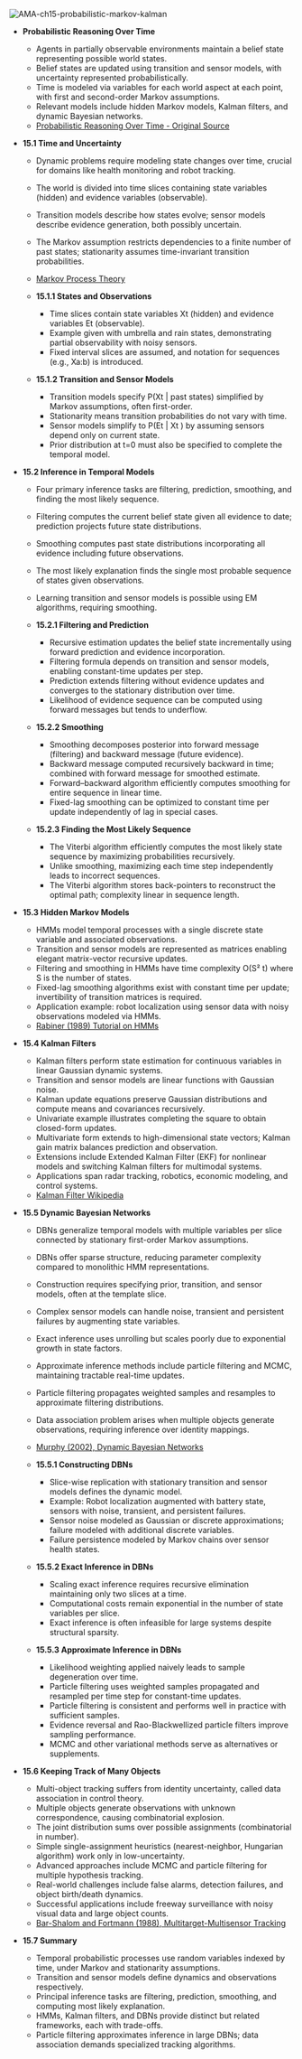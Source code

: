 ![AMA-ch15-probabilistic-markov-kalman](AMA-ch15-probabilistic-markov-kalman.best.png)

- **Probabilistic Reasoning Over Time**
  - Agents in partially observable environments maintain a belief state representing possible world states.
  - Belief states are updated using transition and sensor models, with uncertainty represented probabilistically.
  - Time is modeled via variables for each world aspect at each point, with first and second-order Markov assumptions.
  - Relevant models include hidden Markov models, Kalman filters, and dynamic Bayesian networks.
  - [Probabilistic Reasoning Over Time - Original Source](#)

- **15.1 Time and Uncertainty**
  - Dynamic problems require modeling state changes over time, crucial for domains like health monitoring and robot tracking.
  - The world is divided into time slices containing state variables (hidden) and evidence variables (observable).
  - Transition models describe how states evolve; sensor models describe evidence generation, both possibly uncertain.
  - The Markov assumption restricts dependencies to a finite number of past states; stationarity assumes time-invariant transition probabilities.
  - [Markov Process Theory](https://en.wikipedia.org/wiki/Markov_process)

  - **15.1.1 States and Observations**
    - Time slices contain state variables Xt (hidden) and evidence variables Et (observable).
    - Example given with umbrella and rain states, demonstrating partial observability with noisy sensors.
    - Fixed interval slices are assumed, and notation for sequences (e.g., Xa:b) is introduced.

  - **15.1.2 Transition and Sensor Models**
    - Transition models specify P(Xt | past states) simplified by Markov assumptions, often first-order.
    - Stationarity means transition probabilities do not vary with time.
    - Sensor models simplify to P(Et | Xt ) by assuming sensors depend only on current state.
    - Prior distribution at t=0 must also be specified to complete the temporal model.

- **15.2 Inference in Temporal Models**
  - Four primary inference tasks are filtering, prediction, smoothing, and finding the most likely sequence.
  - Filtering computes the current belief state given all evidence to date; prediction projects future state distributions.
  - Smoothing computes past state distributions incorporating all evidence including future observations.
  - The most likely explanation finds the single most probable sequence of states given observations.
  - Learning transition and sensor models is possible using EM algorithms, requiring smoothing.

  - **15.2.1 Filtering and Prediction**
    - Recursive estimation updates the belief state incrementally using forward prediction and evidence incorporation.
    - Filtering formula depends on transition and sensor models, enabling constant-time updates per step.
    - Prediction extends filtering without evidence updates and converges to the stationary distribution over time.
    - Likelihood of evidence sequence can be computed using forward messages but tends to underflow.

  - **15.2.2 Smoothing**
    - Smoothing decomposes posterior into forward message (filtering) and backward message (future evidence).
    - Backward message computed recursively backward in time; combined with forward message for smoothed estimate.
    - Forward–backward algorithm efficiently computes smoothing for entire sequence in linear time.
    - Fixed-lag smoothing can be optimized to constant time per update independently of lag in special cases.

  - **15.2.3 Finding the Most Likely Sequence**
    - The Viterbi algorithm efficiently computes the most likely state sequence by maximizing probabilities recursively.
    - Unlike smoothing, maximizing each time step independently leads to incorrect sequences.
    - The Viterbi algorithm stores back-pointers to reconstruct the optimal path; complexity linear in sequence length.

- **15.3 Hidden Markov Models**
  - HMMs model temporal processes with a single discrete state variable and associated observations.
  - Transition and sensor models are represented as matrices enabling elegant matrix-vector recursive updates.
  - Filtering and smoothing in HMMs have time complexity O(S² t) where S is the number of states.
  - Fixed-lag smoothing algorithms exist with constant time per update; invertibility of transition matrices is required.
  - Application example: robot localization using sensor data with noisy observations modeled via HMMs.
  - [Rabiner (1989) Tutorial on HMMs](https://ieeexplore.ieee.org/document/18626)

- **15.4 Kalman Filters**
  - Kalman filters perform state estimation for continuous variables in linear Gaussian dynamic systems.
  - Transition and sensor models are linear functions with Gaussian noise.
  - Kalman update equations preserve Gaussian distributions and compute means and covariances recursively.
  - Univariate example illustrates completing the square to obtain closed-form updates.
  - Multivariate form extends to high-dimensional state vectors; Kalman gain matrix balances prediction and observation.
  - Extensions include Extended Kalman Filter (EKF) for nonlinear models and switching Kalman filters for multimodal systems.
  - Applications span radar tracking, robotics, economic modeling, and control systems.
  - [Kalman Filter Wikipedia](https://en.wikipedia.org/wiki/Kalman_filter)

- **15.5 Dynamic Bayesian Networks**
  - DBNs generalize temporal models with multiple variables per slice connected by stationary first-order Markov assumptions.
  - DBNs offer sparse structure, reducing parameter complexity compared to monolithic HMM representations.
  - Construction requires specifying prior, transition, and sensor models, often at the template slice.
  - Complex sensor models can handle noise, transient and persistent failures by augmenting state variables.
  - Exact inference uses unrolling but scales poorly due to exponential growth in state factors.
  - Approximate inference methods include particle filtering and MCMC, maintaining tractable real-time updates.
  - Particle filtering propagates weighted samples and resamples to approximate filtering distributions.
  - Data association problem arises when multiple objects generate observations, requiring inference over identity mappings.
  - [Murphy (2002), Dynamic Bayesian Networks](https://mitpress.mit.edu/books/dynamic-bayesian-networks)

  - **15.5.1 Constructing DBNs**
    - Slice-wise replication with stationary transition and sensor models defines the dynamic model.
    - Example: Robot localization augmented with battery state, sensors with noise, transient, and persistent failures.
    - Sensor noise modeled as Gaussian or discrete approximations; failure modeled with additional discrete variables.
    - Failure persistence modeled by Markov chains over sensor health states.

  - **15.5.2 Exact Inference in DBNs**
    - Scaling exact inference requires recursive elimination maintaining only two slices at a time.
    - Computational costs remain exponential in the number of state variables per slice.
    - Exact inference is often infeasible for large systems despite structural sparsity.

  - **15.5.3 Approximate Inference in DBNs**
    - Likelihood weighting applied naively leads to sample degeneration over time.
    - Particle filtering uses weighted samples propagated and resampled per time step for constant-time updates.
    - Particle filtering is consistent and performs well in practice with sufficient samples.
    - Evidence reversal and Rao-Blackwellized particle filters improve sampling performance.
    - MCMC and other variational methods serve as alternatives or supplements.

- **15.6 Keeping Track of Many Objects**
  - Multi-object tracking suffers from identity uncertainty, called data association in control theory.
  - Multiple objects generate observations with unknown correspondence, causing combinatorial explosion.
  - The joint distribution sums over possible assignments (combinatorial in number).
  - Simple single-assignment heuristics (nearest-neighbor, Hungarian algorithm) work only in low-uncertainty.
  - Advanced approaches include MCMC and particle filtering for multiple hypothesis tracking.
  - Real-world challenges include false alarms, detection failures, and object birth/death dynamics.
  - Successful applications include freeway surveillance with noisy visual data and large object counts.
  - [Bar-Shalom and Fortmann (1988), Multitarget-Multisensor Tracking](https://www.amazon.com/Multitarget-Multisensor-Tracking-Bar-Shalom/dp/0898712210)

- **15.7 Summary**
  - Temporal probabilistic processes use random variables indexed by time, under Markov and stationarity assumptions.
  - Transition and sensor models define dynamics and observations respectively.
  - Principal inference tasks are filtering, prediction, smoothing, and computing most likely explanation.
  - HMMs, Kalman filters, and DBNs provide distinct but related frameworks, each with trade-offs.
  - Particle filtering approximates inference in large DBNs; data association demands specialized tracking algorithms.
